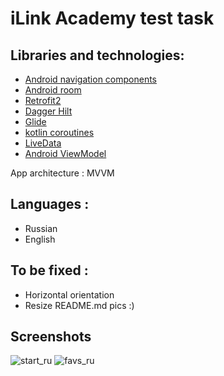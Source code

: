 # iLink Academy test task

## Libraries and technologies:

- [Android navigation components](https://developer.android.com/guide/navigation/navigation-getting-started)
- [Android room](https://developer.android.com/training/data-storage/room)
- [Retrofit2](https://square.github.io/retrofit/)
- [Dagger Hilt](https://dagger.dev/hilt/)
- [Glide](https://bumptech.github.io/glide/)
- [kotlin coroutines](https://kotlinlang.org/docs/coroutines-basics.html)
- [LiveData](https://developer.android.com/topic/libraries/architecture/livedata)
- [Android ViewModel](https://developer.android.com/topic/libraries/architecture/viewmodel-savedstate)

App architecture : MVVM

## Languages :

- Russian
- English

## To be fixed : 
- Horizontal orientation
- Resize README.md pics :)

## Screenshots


![start_ru](https://user-images.githubusercontent.com/61374472/134817687-2be8274b-b004-4638-b71f-ee4b630fccd7.png)
![favs_ru](https://user-images.githubusercontent.com/61374472/134817693-2ae29a8b-a9a9-49e7-8398-2aff28dfeb70.png)

